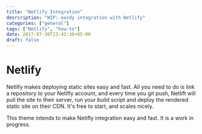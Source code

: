 ```yaml
---
title: "Netlify Integration"
desrcription: "WIP: easdy integration with Netlify"
categories: ["general"]
tags: ["Netlify", "how-to"]
date: 2017-07-30T23:42:30+05:00
draft: false
---
```


# Netlify

Netlify makes deploying static sites easy and fast. All you need to do is link a repository to your Netifly account, and every time you git push, Netlift will pull the site to their server, run your build script and deploy the rendered static site on their CDN. It's free to start, and scales nicely.

This theme intends to make Netifly integration easy and fast. It is a work in progress.
